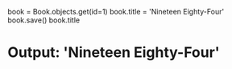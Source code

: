 book = Book.objects.get(id=1)
book.title = 'Nineteen Eighty-Four'
book.save()
book.title
# Output: 'Nineteen Eighty-Four'
